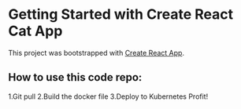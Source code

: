 # Getting Started with Create React Cat App

This project was bootstrapped with [Create React App](https://github.com/facebook/create-react-app).

## How to use this code repo:

1.Git pull
2.Build the docker file
3.Deploy to Kubernetes
  Profit!

